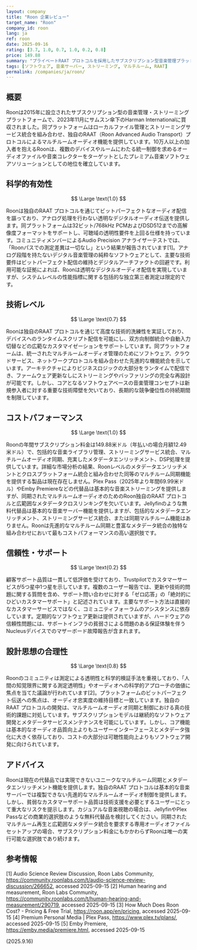 ```yaml
---
layout: company
title: "Roon 企業レビュー"
target_name: "Roon"
company_id: roon
lang: ja
ref: roon
date: 2025-09-16
rating: [3.7, 1.0, 0.7, 1.0, 0.2, 0.8]
price: 149.88
summary: "プライベートRAAT プロトコルを採用したサブスクリプション型音楽管理プラットフォーム。高度な技術力とユニークなマルチルーム機能を持つが市場最高価格帯で顧客サポートに問題を抱える。"
tags: [ソフトウェア, 音楽サーバー, ストリーミング, マルチルーム, RAAT]
permalink: /companies/ja/roon/
---
```


## 概要

Roonは2015年に設立されたサブスクリプション型の音楽管理・ストリーミングプラットフォームで、2023年11月にサムスン傘下のHarman Internationalに買収されました。同プラットフォームはローカルファイル管理とストリーミングサービス統合を組み合わせ、独自のRAAT（Roon Advanced Audio Transport）プロトコルによるマルチルームオーディオ機能を提供しています。10万人以上の加入者を抱えるRoonは、複数のデバイスやルームにわたる統一制御を求めるオーディオファイルや音楽コレクターをターゲットとしたプレミアム音楽ソフトウェアソリューションとしての地位を確立しています。

## 科学的有効性

$$ \Large \text{1.0} $$

Roonは独自のRAAT プロトコルを通じてビットパーフェクトなオーディオ配信を謳っており、アナログ処理を行わない透明なデジタルオーディオ伝送を提供します。同プラットフォームは32ビット/768kHz PCMおよびDSD512までの高解像度フォーマットをサポートし、可聴域の透明性要件を上回る仕様を持っています。コミュニティメンバーによるAudio Precision アナライザーテストでは、「Roonパスでの測定差異は一切なし」という結果が報告されています[1]。アナログ段階を持たないデジタル音楽管理の純粋なソフトウェアとして、主要な技術要件はビットパーフェクト配信の維持とデジタルアーチファクトの回避です。利用可能な証拠によれば、Roonは透明なデジタルオーディオ配信を実現していますが、システムレベルの性能指標に関する包括的な独立第三者測定は限定的です。

## 技術レベル

$$ \Large \text{0.7} $$

Roonは独自のRAAT プロトコルを通じて高度な技術的洗練性を実証しており、デバイスへのランタイムスクリプト配信を可能にし、双方向制御統合や自動入力切替などの広範なカスタマイゼーションをサポートしています。同プラットフォームは、統一されたマルチルームオーディオ管理のためにソフトウェア、クラウドサービス、ネットワークプロトコルを組み合わせた先進的な機能統合を示しています。アーキテクチャによりビジネスロジックの大部分をランタイムで配信でき、ファームウェア更新なしにストリーミングやバッファリングの完全な再設計が可能です。しかし、コアとなるソフトウェアベースの音楽管理コンセプトは新規参入者に対する重要な技術障壁を欠いており、長期的な競争優位性の持続期間を制限しています。

## コストパフォーマンス

$$ \Large \text{1.0} $$

Roonの年間サブスクリプション料金は149.88米ドル（年払いの場合月額12.49米ドル）で、包括的な音楽ライブラリ管理、ストリーミングサービス統合、マルチルームオーディオ同期、充実したメタデータエンリッチメント、DSP処理を提供しています。詳細な市場分析の結果、Roonレベルのメタデータエンリッチメントとクロスプラットフォーム統合と組み合わせた同等のマルチルーム同期機能を提供する製品は現在存在しません。Plex Pass（2025年より年間69.99米ドル）やEmby Premiereなどの代替品は基本的な音楽ストリーミングを提供しますが、同期されたマルチルームオーディオのためのRoon独自のRAAT プロトコルと広範囲なメタデータクロスリンキングを欠いています。Jellyfinのような無料代替品は基本的な音楽サーバー機能を提供しますが、包括的なメタデータエンリッチメント、ストリーミングサービス統合、または同期マルチルーム機能はありません。Roonは先進的なマルチルーム同期と豊富なメタデータ統合の独特な組み合わせにおいて最もコストパフォーマンスの高い選択肢です。

## 信頼性・サポート

$$ \Large \text{0.2} $$

顧客サポート品質は一貫して低評価を受けており、Trustpilotでカスタマーサービスが5つ星中1つ星を示しています。複数のユーザー報告では、更新や技術的問題に関する質問を含め、サポート問い合わせに対する「ゼロ応答」の「絶対的にひどいカスタマーサポート」と記述されています。主要なサポート方法は直接的なカスタマーサービスではなく、コミュニティフォーラムのアシスタンスに依存しています。定期的なソフトウェア更新は提供されていますが、ハードウェアの信頼性問題には、サポートインフラの貧弱さによる問題のある保証体験を伴うNucleusデバイスでのマザーボード故障報告が含まれます。

## 設計思想の合理性

$$ \Large \text{0.8} $$

Roonのコミュニティは測定による透明性と科学的検証手法を重視しており、「人間の知覚限界に関する測定透明性」やオーディオへの科学的アプローチの価値に焦点を当てた議論が行われています[2]。プラットフォームのビットパーフェクト伝送への焦点は、オーディオ忠実度の維持目標と一致しています。独自のRAAT プロトコルの開発は、マルチルームオーディオ同期と制御における真の技術的課題に対処しています。サブスクリプションモデルは継続的なソフトウェア開発とメタデータサービスメンテナンスを可能にしています。しかし、コア機能は基本的なオーディオ品質向上よりもユーザーインターフェースとメタデータ強化に大きく依存しており、コストの大部分は可聴性能向上よりもソフトウェア開発に向けられています。

## アドバイス

Roonは現在の代替品では実現できないユニークなマルチルーム同期とメタデータエンリッチメント機能を提供します。独自のRAAT プロトコルは基本的な音楽サーバーでは複製できない先進的なマルチルームオーディオ制御を提供します。しかし、貧弱なカスタマーサポート品質は技術支援を必要とするユーザーにとって重大なリスクを提示します。カジュアルな音楽視聴の場合は、JellyfinやPlex Passなどの商業的選択肢のような無料代替品を検討してください。同期されたマルチルーム再生と広範囲なメタデータ統合を要求する専用オーディオファイルセットアップの場合、サブスクリプション料金にもかかわらずRoonは唯一の実行可能な選択肢であり続けます。

## 参考情報

[1] Audio Science Review Discussion, Roon Labs Community, https://community.roonlabs.com/t/audio-science-review-discussion/266652, accessed 2025-09-15
[2] Human hearing and measurement, Roon Labs Community, https://community.roonlabs.com/t/human-hearing-and-measurement/290719, accessed 2025-09-15
[3] How Much Does Roon Cost? - Pricing & Free Trial, https://roon.app/en/pricing, accessed 2025-09-15
[4] Premium Personal Media | Plex Pass, https://www.plex.tv/plans/, accessed 2025-09-15
[5] Emby Premiere, https://emby.media/premiere.html, accessed 2025-09-15

(2025.9.16)